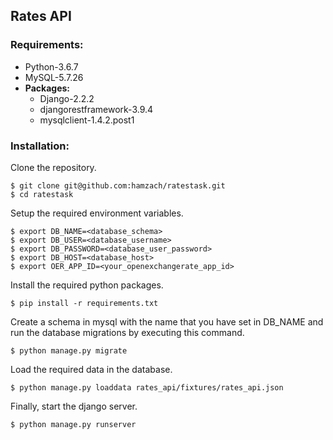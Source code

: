 ## Rates API

### Requirements:
* Python-3.6.7
* MySQL-5.7.26
* **Packages:**
    * Django-2.2.2
    * djangorestframework-3.9.4
    * mysqlclient-1.4.2.post1

### Installation:
Clone the repository.
```
$ git clone git@github.com:hamzach/ratestask.git
$ cd ratestask
```
Setup the required environment variables.
```
$ export DB_NAME=<database_schema>
$ export DB_USER=<database_username>
$ export DB_PASSWORD=<database_user_password>
$ export DB_HOST=<database_host>
$ export OER_APP_ID=<your_openexchangerate_app_id>
```
Install the required python packages.
```
$ pip install -r requirements.txt
```
Create a schema in mysql with the name that you have set in DB_NAME and run the
database migrations by executing this command.
```
$ python manage.py migrate
```
Load the required data in the database.
```
$ python manage.py loaddata rates_api/fixtures/rates_api.json
```
Finally, start the django server.
```
$ python manage.py runserver
```